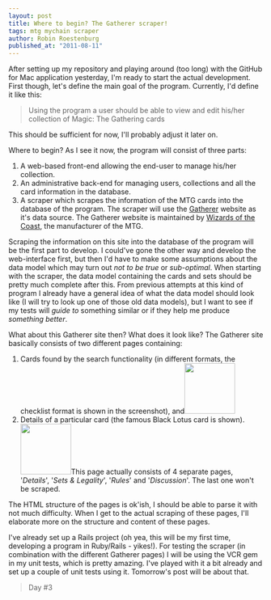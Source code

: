 ```yaml
---
layout: post
title: Where to begin? The Gatherer scraper!
tags: mtg mychain scraper
author: Robin Roestenburg
published_at: "2011-08-11"
---
```

<div>After setting up my repository and playing around (too long) with the GitHub  for Mac application yesterday, I'm ready to start the actual  development. First though, let's define the main goal of the  program. Currently, I'd define it like this: <em>&nbsp;</em></div>
<div>
<blockquote>Using the program a user  should be able to view and edit his/her collection of Magic: The  Gathering cards</blockquote>
</div>
<div>This should be sufficient for now, I'll probably adjust  it later on.</div>
<p>Where to begin? As I see it now, the program will consist of three parts:</p>
<div><ol>
<li>A web-based front-end allowing the end-user to manage his/her collection.</li>
<li>An administrative back-end for managing users, collections and all the card information in the database.</li>
<li>A scraper which scrapes the information of the MTG cards into the  database of the program. The scraper will use the <a title="Gatherer" href="http://gatherer.wizards.com" target="_blank">Gatherer</a> website as  it's data source. The Gatherer website is maintained by <a title="Wizards of the Coast" href="http://www.wizards.com" target="_blank">Wizards of the  Coast</a>, the manufacturer of the MTG.&nbsp; </li>
</ol></div>
<div>Scraping the information on this site into the  database of the program will be the first part to develop. I could've gone the other way and develop the web-interface  first, but then I'd have to make some assumptions about the data model  which may turn out <em>not to be true</em> or <em>sub-optimal</em>. When starting with the scraper, the data  model containing the cards and sets should be pretty much complete after  this. From previous attempts  at this kind of program I already have a general idea of what the data  model should look like (I will try to look up one of those old data models), but I want to see if my tests will <em>guide to</em> something similar or if they help me produce <em>something better</em>.</div>
<p>What about this Gatherer site then? What does it look like? The Gatherer site basically consists of two different pages containing:</p>
<div><ol>
<li>Cards found by the search functionality (in different formats, the checklist format is shown in the screenshot), and<img class="posterous_plugin_object posterous_plugin_object_image" src="http://getfile8.posterous.com/getfile/files.posterous.com/temp-2011-08-11/FurvHFlDeesavGdgypziDtDHshtceHeptGqgshotrowfDgtAypitpcihodsj/Screen_Shot_2011-08-11_at_10.37.00_PM.png.thumb100.png?content_part=ajmcstblCFwDdIqpmqzy" alt="" width="100" height="100" /></li>
<li>Details of a particular card (the famous Black Lotus card is shown). <img class="posterous_plugin_object posterous_plugin_object_image" src="http://getfile1.posterous.com/getfile/files.posterous.com/temp-2011-08-11/GndskogctvdkwJgmfmAEddslhBDADlElDzrbwtjBFaihlCvzjxBvdncfwDig/Screen_Shot_2011-08-11_at_10.36.26_PM.png.thumb100.png?content_part=iuHwGnBvjdeEfAluEAue" alt="" width="100" height="100" />This page actually consists of 4 separate pages, '<em>Details</em>', '<em>Sets &amp; Legality</em>', '<em>Rules</em>' and '<em>Discussion</em>'. The last one won't be scraped.</li>
</ol></div>
<div>The HTML structure of the pages is ok'ish, I should be able to parse it with not much difficulty. When I get to the actual scraping of these pages, I'll elaborate more on the structure and content of these pages.</div>
<p>I've already set up a Rails project (oh yea, this will be my first time, developing a program in Ruby/Rails - yikes!). For testing the scraper (in combination with the different Gatherer pages) I will be using the VCR gem in my unit tests, which is pretty amazing. I've played with it a bit already and set up a couple of unit tests using it. Tomorrow's post will be about that.</p>
<blockquote>
<div>Day #3</div>
</blockquote>
